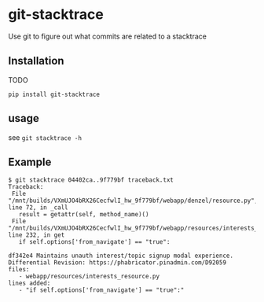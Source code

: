 git-stacktrace
==============

Use git to figure out what commits are related to a stacktrace

Installation
-------------

TODO

`pip install git-stacktrace`

usage
-----

see `git stacktrace -h`


Example
---------

    $ git stacktrace 04402ca..9f779bf traceback.txt
    Traceback:
     File "/mnt/builds/VXmUJO4bRX26CecfwlI_hw_9f779bf/webapp/denzel/resource.py", line 72, in _call
       result = getattr(self, method_name)()
     File "/mnt/builds/VXmUJO4bRX26CecfwlI_hw_9f779bf/webapp/resources/interests_resource.py", line 232, in get
       if self.options['from_navigate'] == "true":
    
    df342e4 Maintains unauth interest/topic signup modal experience.
    Differential Revision: https://phabricator.pinadmin.com/D92059
    files:
       - webapp/resources/interests_resource.py
    lines added:
       - "if self.options['from_navigate'] == "true":"
